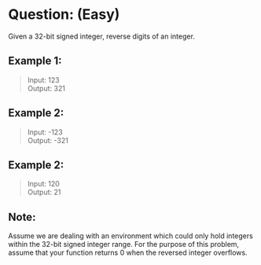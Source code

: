 # Question: (Easy)

Given a 32-bit signed integer, reverse digits of an integer.

## Example 1:

>Input: 123 <br>
>Output: 321

## Example 2:

>Input: -123 <br>
>Output: -321

## Example 2:

>Input: 120 <br>
>Output: 21

## Note:

Assume we are dealing with an environment which could only hold integers within the 32-bit signed integer range. 
For the purpose of this problem, assume that your function returns 0 when the reversed integer overflows.